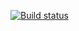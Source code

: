 [![Build status](https://ci.appveyor.com/api/projects/status/u20knwiu1n6ra42g?svg=true)](https://ci.appveyor.com/project/maxnovnn/api-ci)